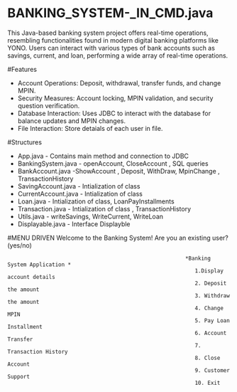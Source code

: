 # BANKING_SYSTEM-_IN_CMD.java

This Java-based banking system project offers real-time operations, resembling functionalities found in modern digital banking platforms like YONO. Users can interact with various types of bank accounts such as savings, current, and loan, performing a wide array of real-time operations.

#Features
- Account Operations: Deposit, withdrawal, transfer funds, and change MPIN.
- Security Measures: Account locking, MPIN validation, and security question verification.
- Database Interaction: Uses JDBC to interact with the database for balance updates and MPIN changes.
- File Interaction: Store detaials of each user in file.

#Structures
- App.java - Contains main method and connection to JDBC
- BankingSystem.java - openAccount, CloseAccount , SQL queries
- BankAccount.java -ShowAccount , Deposit, WithDraw, MpinChange , TransactionHistory
- SavingAccount.java - Intialization of class
- CurrentAccount.java - Intialization of class
- Loan.java - Intialization of class, LoanPayInstallments
- Transaction.java - Intialization of class , TransactionHistory
- Utils.java - writeSavings, WriteCurrent, WriteLoan
- Displayable.java - Interface Displayble


#MENU DRIVEN
                                                             Welcome to the Banking System!
                                                             Are you an existing user? (yes/no)
                                                             
                                                            *Banking System Application *
                                                               1.Display account details
                                                               2. Deposit the amount
                                                               3. Withdraw the amount
                                                               4. Change MPIN
                                                               5. Pay Loan Installment
                                                               6. Account Transfer
                                                               7. Transaction History
                                                               8. Close Account
                                                               9. Customer Support
                                                               10. Exit

